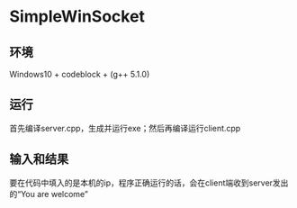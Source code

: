 # SimpleWinSocket

## 环境
Windows10 + codeblock + (g++ 5.1.0)

## 运行
首先编译server.cpp，生成并运行exe；然后再编译运行client.cpp

## 输入和结果
要在代码中填入的是本机的ip，程序正确运行的话，会在client端收到server发出的“You are welcome”




